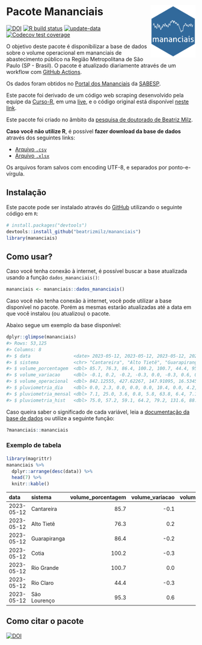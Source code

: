 
<!-- README.md is generated from README.Rmd. Please edit that file -->

# Pacote Mananciais <img src="man/figures/hexlogo.png" align="right" width = "120px"/>

<!-- badges: start -->

[![DOI](https://zenodo.org/badge/DOI/10.5281/zenodo.4733056.svg)](https://doi.org/10.5281/zenodo.4733056)
[![R build
status](https://github.com/beatrizmilz/mananciais/workflows/R-CMD-check/badge.svg)](https://github.com/beatrizmilz/mananciais/actions)
[![update-data](https://github.com/beatrizmilz/mananciais/actions/workflows/2-update_data.yaml/badge.svg)](https://github.com/beatrizmilz/mananciais/actions/workflows/2-update_data.yaml)
[![Codecov test
coverage](https://codecov.io/gh/beatrizmilz/mananciais/branch/master/graph/badge.svg)](https://codecov.io/gh/beatrizmilz/mananciais?branch=master)
<!-- badges: end -->

O objetivo deste pacote é disponibilizar a base de dados sobre o volume
operacional em mananciais de abastecimento público na Região
Metropolitana de São Paulo (SP - Brasil). O pacote é atualizado
diariamente através de um workflow com [GitHub
Actions](https://github.com/beatrizmilz/mananciais/actions).

Os dados foram obtidos no [Portal dos
Mananciais](http://mananciais.sabesp.com.br/Situacao) da
[SABESP](http://site.sabesp.com.br/site/Default.aspx).

Este pacote foi derivado de um código web scraping desenvolvido pela
equipe da [Curso-R](https://www.curso-r.com/), em uma
[live](https://youtu.be/jvZIxrMmOcQ), e o código original está
disponível [neste
link](https://github.com/curso-r/lives/blob/master/drafts/20200730_scraper_sabesp.R).

Este pacote foi criado no âmbito da [pesquisa de doutorado de Beatriz
Milz](https://beatrizmilz.github.io/tese/).

**Caso você não utilize R**, é possível **fazer download da base de
dados** através dos seguintes links:

- [Arquivo
  `.csv`](https://github.com/beatrizmilz/mananciais/raw/master/inst/extdata/mananciais.csv)
- [Arquivo
  `.xlsx`](https://github.com/beatrizmilz/mananciais/blob/master/inst/extdata/mananciais.xlsx?raw=true)

Os arquivos foram salvos com encoding UTF-8, e separados por
ponto-e-vírgula.

## Instalação

Este pacote pode ser instalado através do [GitHub](https://github.com/)
utilizando o seguinte código em `R`:

``` r
# install.packages("devtools")
devtools::install_github("beatrizmilz/mananciais")
library(mananciais)
```

## Como usar?

Caso você tenha conexão à internet, é possível buscar a base atualizada
usando a função `dados_mananciais()`:

``` r
mananciais <- mananciais::dados_mananciais() 
```

Caso você não tenha conexão à internet, você pode utilizar a base
disponível no pacote. Porém as mesmas estarão atualizadas até a data em
que você instalou (ou atualizou) o pacote.

Abaixo segue um exemplo da base disponível:

``` r
dplyr::glimpse(mananciais)
#> Rows: 53,125
#> Columns: 8
#> $ data                <date> 2023-05-12, 2023-05-12, 2023-05-12, 2023-05-12, 2…
#> $ sistema             <chr> "Cantareira", "Alto Tietê", "Guarapiranga", "Cotia…
#> $ volume_porcentagem  <dbl> 85.7, 76.3, 86.4, 100.2, 100.7, 44.4, 95.3, 85.8, …
#> $ volume_variacao     <dbl> -0.1, 0.2, -0.2, -0.3, 0.0, -0.3, 0.6, 0.0, 0.7, -…
#> $ volume_operacional  <dbl> 842.12555, 427.62267, 147.91095, 16.53458, 112.947…
#> $ pluviometria_dia    <dbl> 0.0, 2.3, 0.0, 0.0, 0.0, 10.4, 0.0, 4.2, 5.8, 0.4,…
#> $ pluviometria_mensal <dbl> 7.1, 25.0, 3.6, 0.8, 5.8, 63.8, 6.4, 7.1, 22.7, 3.…
#> $ pluviometria_hist   <dbl> 75.0, 57.2, 59.1, 64.2, 79.2, 131.6, 88.6, 75.0, 5…
```

Caso queira saber o significado de cada variável, leia a [documentação
da base de
dados](https://beatrizmilz.github.io/mananciais/reference/mananciais.html)
ou utilize a seguinte função:

``` r
?mananciais::mananciais
```

### Exemplo de tabela

``` r
library(magrittr)
mananciais %>% 
  dplyr::arrange(desc(data)) %>% 
  head(7) %>%
  knitr::kable()
```

| data       | sistema      | volume_porcentagem | volume_variacao | volume_operacional | pluviometria_dia | pluviometria_mensal | pluviometria_hist |
|:-----------|:-------------|-------------------:|----------------:|-------------------:|-----------------:|--------------------:|------------------:|
| 2023-05-12 | Cantareira   |               85.7 |            -0.1 |          842.12555 |              0.0 |                 7.1 |              75.0 |
| 2023-05-12 | Alto Tietê   |               76.3 |             0.2 |          427.62267 |              2.3 |                25.0 |              57.2 |
| 2023-05-12 | Guarapiranga |               86.4 |            -0.2 |          147.91095 |              0.0 |                 3.6 |              59.1 |
| 2023-05-12 | Cotia        |              100.2 |            -0.3 |           16.53458 |              0.0 |                 0.8 |              64.2 |
| 2023-05-12 | Rio Grande   |              100.7 |             0.0 |          112.94709 |              0.0 |                 5.8 |              79.2 |
| 2023-05-12 | Rio Claro    |               44.4 |            -0.3 |            6.06899 |             10.4 |                63.8 |             131.6 |
| 2023-05-12 | São Lourenço |               95.3 |             0.6 |           84.67522 |              0.0 |                 6.4 |              88.6 |

## Como citar o pacote

[![DOI](https://zenodo.org/badge/DOI/10.5281/zenodo.4733056.svg)](https://doi.org/10.5281/zenodo.4733056)
